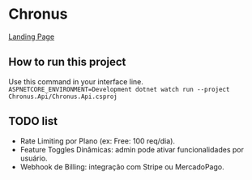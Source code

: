 # Chronus

[Landing Page](docs/landing/index.html)

## How to run this project

Use this command in your interface line.
`ASPNETCORE_ENVIRONMENT=Development dotnet watch run --project Chronus.Api/Chronus.Api.csproj`

## TODO list

- Rate Limiting por Plano (ex: Free: 100 req/dia).
- Feature Toggles Dinâmicas: admin pode ativar funcionalidades por usuário.
- Webhook de Billing: integração com Stripe ou MercadoPago.
